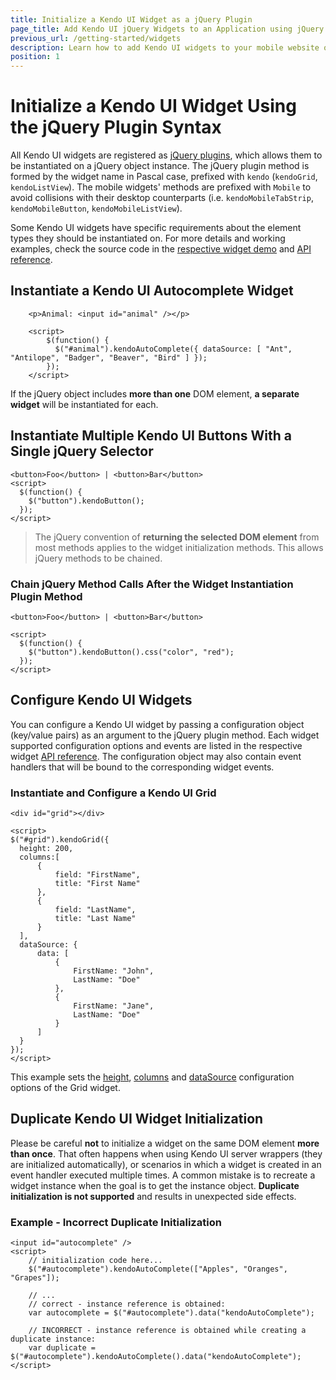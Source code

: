 ```yaml
---
title: Initialize a Kendo UI Widget as a jQuery Plugin
page_title: Add Kendo UI jQuery Widgets to an Application using jQuery Plugin
previous_url: /getting-started/widgets
description: Learn how to add Kendo UI widgets to your mobile website or web application.
position: 1
---
```


# Initialize a Kendo UI Widget Using the jQuery Plugin Syntax

All Kendo UI widgets are registered as [jQuery plugins](http://learn.jquery.com/plugins/), which allows them to be instantiated on a jQuery object
instance. The jQuery plugin method is formed by the widget name in Pascal case, prefixed with `kendo` (`kendoGrid`, `kendoListView`).  The mobile
widgets' methods are prefixed with `Mobile` to avoid collisions with their desktop counterparts (i.e. `kendoMobileTabStrip`, `kendoMobileButton`,
`kendoMobileListView`).

Some Kendo UI widgets have specific requirements about the element types they should be instantiated on. For more details and working examples,
check the source code in the [respective widget demo](http://demos.telerik.com/kendo-ui/) and [API reference](/api/introduction).

## Instantiate a Kendo UI Autocomplete Widget

        <p>Animal: <input id="animal" /></p>

        <script>
            $(function() {
              $("#animal").kendoAutoComplete({ dataSource: [ "Ant", "Antilope", "Badger", "Beaver", "Bird" ] });
            });
        </script>

If the jQuery object includes **more than one** DOM element, **a separate widget** will be instantiated for each.

## Instantiate Multiple Kendo UI Buttons With a Single jQuery Selector

    <button>Foo</button> | <button>Bar</button>
    <script>
      $(function() {
        $("button").kendoButton();
      });
    </script>


> The jQuery convention of **returning the selected DOM element** from most methods applies to the widget initialization methods. This allows jQuery
> methods to be chained.

### Chain jQuery Method Calls After the Widget Instantiation Plugin Method

    <button>Foo</button> | <button>Bar</button>

    <script>
      $(function() {
        $("button").kendoButton().css("color", "red");
      });
    </script>

## Configure Kendo UI Widgets

You can configure a Kendo UI widget by passing a configuration object (key/value pairs) as an argument to the jQuery plugin method. Each widget supported
configuration options and events are listed in the respective widget [API reference](/api/introduction). The configuration object may also contain
event handlers that will be bound to the corresponding widget events.

### Instantiate and Configure a Kendo UI Grid

    <div id="grid"></div>

    <script>
    $("#grid").kendoGrid({
      height: 200,
      columns:[
          {
              field: "FirstName",
              title: "First Name"
          },
          {
              field: "LastName",
              title: "Last Name"
          }
      ],
      dataSource: {
          data: [
              {
                  FirstName: "John",
                  LastName: "Doe"
              },
              {
                  FirstName: "Jane",
                  LastName: "Doe"
              }
          ]
      }
    });
    </script>

This example sets the [height](/api/web/grid#height-numberstring), [columns](/api/web/grid#columns-array) and [dataSource](/api/web/grid#datasource-kendodatadatasource--object) configuration options of the Grid widget.

## Duplicate Kendo UI Widget Initialization

Please be careful **not** to initialize a widget on the same DOM element **more than once**.
That often happens when using Kendo UI server wrappers (they are initialized automatically), or scenarios in which a widget is created in an event handler executed multiple times.
A common mistake is to recreate a widget instance when the goal is to get the instance object. **Duplicate initialization is not supported** and results in unexpected side effects.

### Example - Incorrect Duplicate Initialization

    <input id="autocomplete" />
    <script>
        // initialization code here...
        $("#autocomplete").kendoAutoComplete(["Apples", "Oranges", "Grapes"]);

        // ...
        // correct - instance reference is obtained:
        var autocomplete = $("#autocomplete").data("kendoAutoComplete");

        // INCORRECT - instance reference is obtained while creating a duplicate instance:
        var duplicate = $("#autocomplete").kendoAutoComplete().data("kendoAutoComplete");
    </script>
